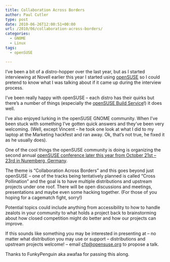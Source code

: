 ```yaml
---
title: Collaboration Across Borders
author: Paul Cutler
type: post
date: 2010-06-26T12:00:51+00:00
url: /2010/06/collaboration-across-borders/
categories:
  - GNOME
  - Linux
tags:
  - openSUSE

---
```

I&#8217;ve been a bit of a distro-hopper over the last year, but as I started interviewing at Novell earlier this year I started using [openSUSE][1] so I could pretend to know what I was talking about if it came up during the interview process.

I&#8217;ve been really happy with openSUSE &#8211; each distro has their quirks but there&#8217;s a number of things (especially the [openSUSE Build Service][2]!) it does well.

I&#8217;ve also enjoyed lurking in the openSUSE GNOME community. When I&#8217;ve been stuck with something I&#8217;ve gotten quick answers and they&#8217;ve been very welcoming. (Well, except Vincent &#8211; he took one look at what I did to my laptop at the Marketing hackfest and ran away. Ok, that&#8217;s not true, he fixed it as he usually does).

One of the cool things the openSUSE community is doing is organizing the second annual [openSUSE conference later this year from October 21st &#8211; 23rd in Nuremberg, Germany][3].

The theme is &#8220;Collaboration Across Borders&#8221; and this goes beyond just openSUSE &#8211; one of the tracks being tentatively planned is called &#8220;Cross Pollination&#8221; and the goal is to have multiple distributions and upstream projects under one roof. There will be open discussions and meetings, presentations and maybe even some hacking together. (For those of you hoping for a cagematch fight, sorry!)

Potential topics could include anything from accessibility to how to handle zealots in your community to what holds a project back to brainstorming about how closed competition might do better and how our projects can improve.

If this sounds like something you may be interested in presenting at &#8211; no matter what distribution you may use or support &#8211; distributions and upstream projects welcome! &#8211; email <cfp@opensuse.org> to propose a talk.

Thanks to FunkyPenguin aka awafaa for passing this along.

 [1]: http://www.opensue.org
 [2]: http://en.opensuse.org/Build_Service
 [3]: http://en.opensuse.org/OpenSUSE_Conf_2010